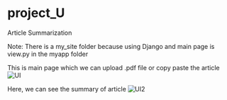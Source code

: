 # project_U
Article Summarization

Note:
There is a my_site folder because using Django and main page is view.py in the myapp folder



This is main page which we can upload .pdf file or copy paste the article 
![UI](https://user-images.githubusercontent.com/74202972/119715621-e012b580-be6c-11eb-8644-de55f6ef734f.jpg)



Here, we can see the summary of article
![UI2](https://user-images.githubusercontent.com/74202972/119715623-e143e280-be6c-11eb-8bc7-f57ab7e73c14.jpg)
